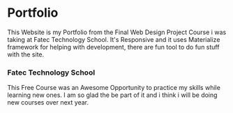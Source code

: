 <h1>Portfolio</h1>

<p>This Website is my Portfolio from the Final Web Design Project Course i was taking at Fatec Technology School.
It's Responsive and it uses Materialize framework for helping with development, there are fun tool to do fun stuff with the site.</p>

<h3>Fatec Technology School</h3>

<p>This Free Course was an Awesome Opportunity to practice my skills while learning new ones. I am so glad the be part of it and i think i will be doing new courses over next year.</p>
